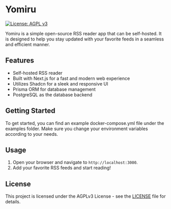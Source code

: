 # Yomiru

[![License: AGPL v3](https://img.shields.io/badge/License-AGPL_v3-blue.svg)](https://www.gnu.org/licenses/agpl-3.0)

Yomiru is a simple open-source RSS reader app that can be self-hosted. It is designed to help you stay updated with your favorite feeds in a seamless and efficient manner.

## Features

- Self-hosted RSS reader
- Built with Next.js for a fast and modern web experience
- Utilizes Shadcn for a sleek and responsive UI
- Prisma ORM for database management
- PostgreSQL as the database backend

## Getting Started

To get started, you can find an example docker-compose.yml file under the examples folder.
Make sure you change your environment variables according to your needs.

## Usage

1. Open your browser and navigate to `http://localhost:3000`.
2. Add your favorite RSS feeds and start reading!

## License

This project is licensed under the AGPLv3 License - see the [LICENSE](https://www.gnu.org/licenses/agpl-3.0) file for details.